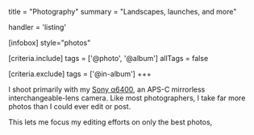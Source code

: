 title = "Photography"
summary = "Landscapes, launches, and more"

handler = 'listing'

[infobox]
style="photos"

[criteria.include]
tags = ['@photo', '@album']
allTags = false

[criteria.exclude]
tags = ['@in-album']
+++

<!--I've written some [quick tutorials]()-->

I shoot primarily with my [Sony α6400](/photography/a6400), an APS-C mirrorless interchangeable-lens camera.
Like most photographers, I take far more photos than I could ever edit or post.


This lets me focus my editing efforts on only the best photos, 

<!--Like most photographers, I over-shoot and under-edit; this way, I have the ability to publish only my best photos.-->


